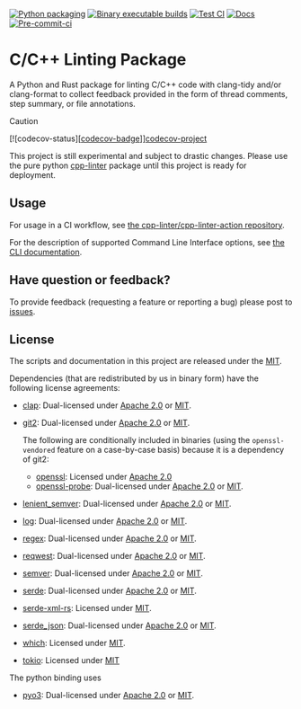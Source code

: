 [![Python packaging][py-build-badge]][py-build-ci]
[![Binary executable builds][bin-build-badge]][bin-build-ci]
[![Test CI][test-ci-badge]][test-ci]
[![Docs][docs-ci-badge]][docs-site]
[![Pre-commit-ci][pre-commit-badge]][pre-commit-ci]

[py-build-ci]: https://github.com/cpp-linter/cpp_linter_rs/actions/workflows/python-packaging.yml
[py-build-badge]: https://github.com/cpp-linter/cpp_linter_rs/actions/workflows/python-packaging.yml/badge.svg
[bin-build-badge]: https://github.com/cpp-linter/cpp_linter_rs/actions/workflows/binary-builds.yml/badge.svg
[bin-build-ci]: https://github.com/cpp-linter/cpp_linter_rs/actions/workflows/binary-builds.yml
[test-ci-badge]: https://github.com/cpp-linter/cpp_linter_rs/actions/workflows/run-dev-tests.yml/badge.svg
[test-ci]: https://github.com/cpp-linter/cpp_linter_rs/actions/workflows/run-dev-tests.yml
[docs-ci-badge]: https://github.com/cpp-linter/cpp_linter_rs/actions/workflows/build-docs.yml/badge.svg
[docs-site]: https://cpp-linter.github.io/cpp_linter_rs
[pre-commit-badge]: https://github.com/cpp-linter/cpp_linter_rs/actions/workflows/pre-commit-hooks.yml/badge.svg
[pre-commit-ci]: https://github.com/cpp-linter/cpp_linter_rs/actions/workflows/pre-commit-hooks.yml
[codecov-badge]: https://codecov.io/gh/cpp-linter/cpp_linter_rs/graph/badge.svg?token=7ibzERx2AD
[codecov-project]: https://codecov.io/gh/cpp-linter/cpp_linter_rs

# C/C++ Linting Package

A Python and Rust package for linting C/C++ code with clang-tidy and/or clang-format to collect feedback provided in the form of thread comments, step summary, or file annotations.

> [!CAUTION]
>
> [![codecov-status][[codecov-badge]]][codecov-project]
>
> This project is still experimental and subject to drastic changes.
> Please use the pure python [cpp-linter](https://github.com/cpp-linter/cpp-linter)
> package until this project is ready for deployment.

## Usage

For usage in a CI workflow, see
[the cpp-linter/cpp-linter-action repository](https://github.com/cpp-linter/cpp-linter-action).

For the description of supported Command Line Interface options, see
[the CLI documentation](https://cpp-linter.github.io/cpp_linter_rs/cli_args.html).

## Have question or feedback?

To provide feedback (requesting a feature or reporting a bug) please post to
[issues](https://github.com/cpp-linter/cpp_linter_rs/issues).

## License

The scripts and documentation in this project are released under the [MIT][MIT].

Dependencies (that are redistributed by us in binary form) have the following
license agreements:

- [clap](https://crates.io/crates/clap):
  Dual-licensed under [Apache 2.0][Apache2] or [MIT][MIT].
- [git2](https://crates.io/crates/git2):
  Dual-licensed under [Apache 2.0][Apache2] or [MIT][MIT].

  The following are conditionally included in binaries (using the `openssl-vendored` feature on a
  case-by-case basis) because it is a dependency of git2:

  - [openssl](https://crates.io/crates/openssl): Licensed under [Apache 2.0][Apache2]
  - [openssl-probe](https://crates.io/crates/openssl-probe):
    Dual-licensed under [Apache 2.0][Apache2] or [MIT][MIT].

- [lenient_semver](https://crates.io/crates/lenient_semver):
  Dual-licensed under [Apache 2.0][Apache2] or [MIT][MIT].
- [log](https://crates.io/crates/log):
  Dual-licensed under [Apache 2.0][Apache2] or [MIT][MIT].
- [regex](https://crates.io/crates/regex):
  Dual-licensed under [Apache 2.0][Apache2] or [MIT][MIT].
- [reqwest](https://crates.io/crates/reqwest):
  Dual-licensed under [Apache 2.0][Apache2] or [MIT][MIT].
- [semver](https://crates.io/crates/semver):
  Dual-licensed under [Apache 2.0][Apache2] or [MIT][MIT].
- [serde](https://crates.io/crates/serde):
  Dual-licensed under [Apache 2.0][Apache2] or [MIT][MIT].
- [serde-xml-rs](https://crates.io/crates/serde-xml-rs): Licensed under [MIT][MIT].
- [serde_json](https://crates.io/crates/serde_json):
  Dual-licensed under [Apache 2.0][Apache2] or [MIT][MIT].
- [which](https://crates.io/crates/which): Licensed under [MIT][MIT].
- [tokio](https://crates.io/crates/tokio): Licensed under [MIT][MIT]

The python binding uses

- [pyo3](https://crates.io/crates/pyo3):
  Dual-licensed under [Apache 2.0][Apache2] or [MIT][MIT].

[MIT]: https://choosealicense.com/licenses/mit
[Apache2]: https://choosealicense.com/licenses/apache-2.0/
